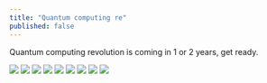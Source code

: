 ```yaml
---
title: "Quantum computing re"
published: false
---
```

Quantum computing revolution is coming in 1 or 2 years, get ready.

![](./1.jpg)
![](./2.jpg)
![](./3.jpg)
![](./4.jpg)
![](./5.jpg)
![](./6.jpg)
![](./7.jpg)
![](./8.jpg)
![](./9.jpg)
